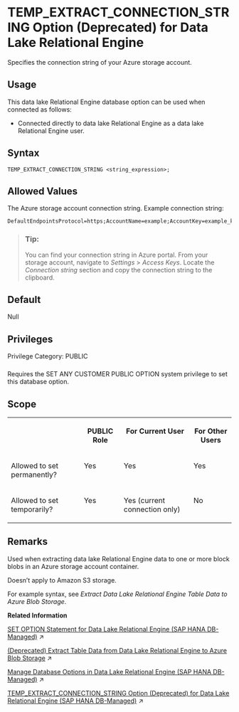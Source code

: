 <!-- loiob96926be0fc140889e7cefa3565b0f1f -->

# TEMP\_EXTRACT\_CONNECTION\_STRING Option \(Deprecated\) for Data Lake Relational Engine

Specifies the connection string of your Azure storage account.



<a name="loiob96926be0fc140889e7cefa3565b0f1f__section_fq2_gpq_znb"/>

## Usage

This data lake Relational Engine database option can be used when connected as follows:

-   Connected directly to data lake Relational Engine as a data lake Relational Engine user.



<a name="loiob96926be0fc140889e7cefa3565b0f1f__temp_extract_connection_syntax1"/>

## Syntax

```
TEMP_EXTRACT_CONNECTION_STRING <string_expression>;
```



<a name="loiob96926be0fc140889e7cefa3565b0f1f__temp_extract_connection_values1"/>

## Allowed Values

The Azure storage account connection string. Example connection string:

```
DefaultEndpointsProtocol=https;AccountName=example;AccountKey=example_key;EndpointSuffix=core.windows.net
```

> ### Tip:  
> You can find your connection string in Azure portal. From your storage account, navigate to *Settings* \> *Access Keys*. Locate the *Connection string* section and copy the connection string to the clipboard.



<a name="loiob96926be0fc140889e7cefa3565b0f1f__temp_extract_connection_default1"/>

## Default

Null



<a name="loiob96926be0fc140889e7cefa3565b0f1f__temp_extract_connection_priv1"/>

## Privileges

Privilege Category: PUBLIC



### 

Requires the SET ANY CUSTOMER PUBLIC OPTION system privilege to set this database option.



<a name="loiob96926be0fc140889e7cefa3565b0f1f__temp_extract_connection_scope1"/>

## Scope


<table>
<tr>
<th valign="top">

 

</th>
<th valign="top">

PUBLIC Role

</th>
<th valign="top">

For Current User

</th>
<th valign="top">

For Other Users

</th>
</tr>
<tr>
<td valign="top">

Allowed to set permanently?

</td>
<td valign="top">

Yes

</td>
<td valign="top">

Yes

</td>
<td valign="top">

Yes

</td>
</tr>
<tr>
<td valign="top">

Allowed to set temporarily?

</td>
<td valign="top">

Yes

</td>
<td valign="top">

Yes \(current connection only\)

</td>
<td valign="top">

No

</td>
</tr>
</table>



<a name="loiob96926be0fc140889e7cefa3565b0f1f__temp_extract_connection_remarks1"/>

## Remarks

Used when extracting data lake Relational Engine data to one or more block blobs in an Azure storage account container.

Doesn’t apply to Amazon S3 storage.

For example syntax, see *Extract Data Lake Relational Engine Table Data to Azure Blob Storage*.

**Related Information**  


[SET OPTION Statement for Data Lake Relational Engine (SAP HANA DB-Managed)](https://help.sap.com/viewer/a898e08b84f21015969fa437e89860c8/2023_4_QRC/en-US/84a37a4b73ff4ba1ae53aad6b4c94803.html "Changes options that affect the behavior of the database and its compatibility with Transact-SQL. Setting the value of an option can change the behavior for all users or an individual user, in either a temporary or permanent scope.") :arrow_upper_right:

[(Deprecated) Extract Table Data from Data Lake Relational Engine to Azure Blob Storage](https://help.sap.com/viewer/a8942f1c84f2101594aad09c82c80aea/2023_4_QRC/en-US/72f882141a704328a7ff18c7b0b1914e.html "Use data lake Relational Engine TEMP_EXTRACT database options in your extraction query to extract data lake Relational Engine data to one or more block blobs in an Azure storage account container.") :arrow_upper_right:

[Manage Database Options in Data Lake Relational Engine (SAP HANA DB-Managed)](https://help.sap.com/viewer/9220e7fec0fe4503b5c5a6e21d584e63/2023_4_QRC/en-US/964f12eb2961478b8205f5bfd8ee2ec6.html "Data lake Relational Engine database options are configurable settings that change the way the data lake Relational Engine instance behaves or performs.") :arrow_upper_right:

[TEMP_EXTRACT_CONNECTION_STRING Option (Deprecated) for Data Lake Relational Engine (SAP HANA DB-Managed)](https://help.sap.com/viewer/a898e08b84f21015969fa437e89860c8/2023_4_QRC/en-US/102fce67fe5341fa983aca0a4e3143a7.html "Specifies the connection string of your Azure storage account.") :arrow_upper_right:

